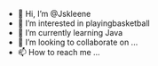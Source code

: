 - 👋 Hi, I’m @Jskleene
- 👀 I’m interested in playingbasketball
- 🌱 I’m currently learning Java
- 💞️ I’m looking to collaborate on ...
- 📫 How to reach me ...

<!---
Jskleene/Jskleene is a ✨ special ✨ repository because its `README.md` (this file) appears on your GitHub profile.
You can click the Preview link to take a look at your changes.
--->
